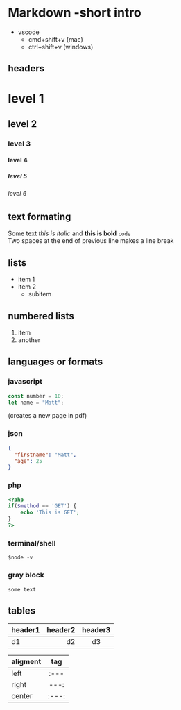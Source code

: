 # Markdown -short intro

- vscode
  - cmd+shift+v (mac)
  - ctrl+shift+v (windows)

## headers

# level 1

## level 2

### level 3

#### level 4

##### level 5

###### level 6

## text formating

Some text _this is italic_ and **this is bold**
`code`  
Two spaces at the end of previous line makes a line break

## lists

- item 1
- item 2
  - subitem

## numbered lists

1. item
2. another

## languages or formats

### javascript

```js
const number = 10;
let name = "Matt";
```

<div style="page-break-after:always,"></div>  (creates a new page in pdf)

### json

```json
{
  "firstname": "Matt",
  "age": 25
}
```

### php

```php
<?php
if($method == 'GET') {
    echo 'This is GET';
}
?>
```

### terminal/shell

```shell
$node -v
```

### gray block

```
some text
```

## tables

| header1 | header2 | header3 |
| :------ | ------: | :-----: |
| d1      |      d2 |   d3    |

| aligment |  tag  |
| -------- | :---: |
| left     | :---  |
| right    | ---:  |
| center   | :---: |
